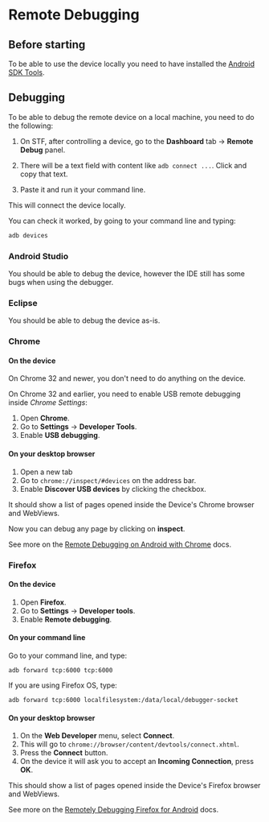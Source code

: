 # Remote Debugging

## Before starting

To be able to use the device locally you need to have installed the [Android SDK Tools](https://developer.android.com/sdk/index.html).


## Debugging

To be able to debug the remote device on a local machine, you need to do the following:

1. On STF, after controlling a device, go to the **Dashboard** tab -> **Remote Debug** panel.

2. There will be a text field with content like `adb connect ...`. Click and copy that text.

3. Paste it and run it your command line.

This will connect the device locally.

You can check it worked, by going to your command line and typing:
```bash
adb devices
```


### Android Studio

You should be able to debug the device, however the IDE still has some bugs when using the debugger.


### Eclipse

You should be able to debug the device as-is.



### Chrome

#### On the device

On Chrome 32 and newer, you don't need to do anything on the device.

On Chrome 32 and earlier, you need to enable USB remote debugging inside *Chrome Settings*:

1. Open **Chrome**.
2. Go to **Settings** -> **Developer Tools**.
3. Enable **USB debugging**.

#### On your desktop browser

1. Open a new tab
2. Go to `chrome://inspect/#devices` on the address bar.
3. Enable **Discover USB devices** by clicking the checkbox.

It should show a list of pages opened inside the Device's Chrome browser and WebViews.

Now you can debug any page by clicking on **inspect**.

See more on the [Remote Debugging on Android with Chrome](https://developer.chrome.com/devtools/docs/remote-debugging) docs.


### Firefox

#### On the device

1. Open **Firefox**.
2. Go to **Settings** -> **Developer tools**.
3. Enable **Remote debugging**.

#### On your command line

Go to your command line, and type:

```
adb forward tcp:6000 tcp:6000
```

If you are using Firefox OS, type:

```
adb forward tcp:6000 localfilesystem:/data/local/debugger-socket
```


#### On your desktop browser

1. On the **Web Developer** menu, select **Connect**.
2. This will go to `chrome://browser/content/devtools/connect.xhtml`.
3. Press the **Connect** button.
4. On the device it will ask you to accept an **Incoming Connection**, press **OK**.

This should show a list of pages opened inside the Device's Firefox browser and WebViews.

See more on the [Remotely Debugging Firefox for Android](https://developer.mozilla.org/docs/Tools/Remote_Debugging/Firefox_for_Android) docs.
